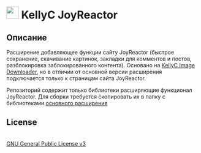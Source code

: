 <h1><img src="https://catface.ru/userfiles/media/udata_1645451107_nefuamyi.png" width="32"> KellyC JoyReactor</h1>

<p></p>

<h2>Описание</h2>
<p>Расширение добавляющее функции сайту JoyReactor (быстрое сохранение, скачивание картинок, закладки для комментов и постов, разблокировка заблокированного контента). Основано на <a href="https://github.com/NC22/KellyC-Image-Downloader">KellyC Image Downloader</a>, но в отличии от основной версии расширения подключается только к страницам сайта JoyReactor.</p>

<p>Репозиторий содержит только библиотеки расширяющие функционал JoyReactor. Для сборки требуется скопировать их в папку с библиотеками <a href="https://github.com/NC22/KellyC-Image-Downloader">основного расширения</a></p>

<p></p>
<h2>License</h2>
<br>
<a href="http://www.gnu.org/licenses/gpl.html">GNU General Public License v3</a>
<br>
<br>